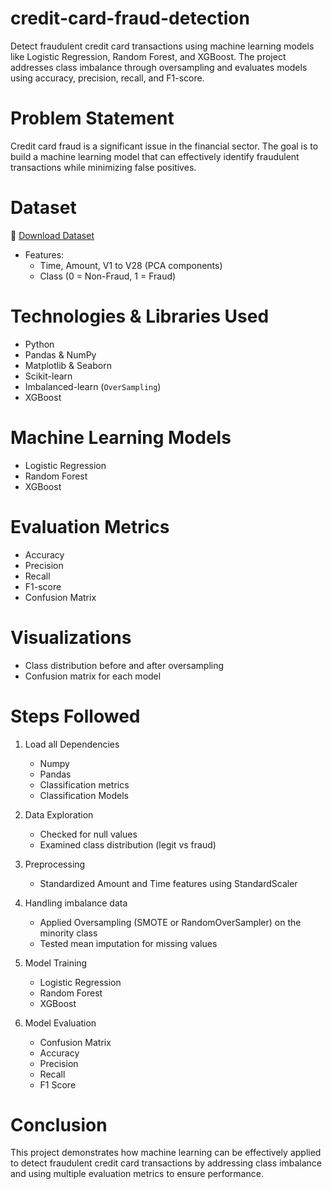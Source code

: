 # credit-card-fraud-detection
Detect fraudulent credit card transactions using machine learning models like Logistic Regression, Random Forest, and XGBoost. The project addresses class imbalance through oversampling and evaluates models using accuracy, precision, recall, and F1-score.
# Problem Statement
Credit card fraud is a significant issue in the financial sector. The goal is to build a machine learning model that can effectively identify fraudulent transactions while minimizing false positives.
# Dataset
📁 [Download Dataset](https://drive.google.com/file/d/1Zf163ZWz50fqnRgf1odqJjtImYJDSYZm/view?usp=drive_link)
- Features:
  - Time, Amount, V1 to V28 (PCA components)
  - Class (0 = Non-Fraud, 1 = Fraud)
# Technologies & Libraries Used
- Python 
- Pandas & NumPy
- Matplotlib & Seaborn
- Scikit-learn
- Imbalanced-learn (`OverSampling`)
- XGBoost
# Machine Learning Models
- Logistic Regression
- Random Forest
- XGBoost
# Evaluation Metrics
- Accuracy
- Precision
- Recall
- F1-score
- Confusion Matrix
# Visualizations
- Class distribution before and after oversampling
- Confusion matrix for each model
# Steps Followed
1. Load all Dependencies
   
    - Numpy
    - Pandas
    - Classification metrics
    - Classification Models
      
2. Data Exploration
   
    - Checked for null values
    - Examined class distribution (legit vs fraud)
      
3. Preprocessing

    - Standardized Amount and Time features using StandardScaler
    
4. Handling imbalance data

    - Applied Oversampling (SMOTE or RandomOverSampler) on the minority class
    - Tested mean imputation for missing values
    
5. Model Training

    - Logistic Regression
    - Random Forest
    - XGBoost
      
6. Model Evaluation

    - Confusion Matrix
    - Accuracy
    - Precision
    - Recall
    - F1 Score
  
# Conclusion
This project demonstrates how machine learning can be effectively applied to detect fraudulent credit card transactions by addressing class imbalance and using multiple evaluation metrics to ensure performance.
